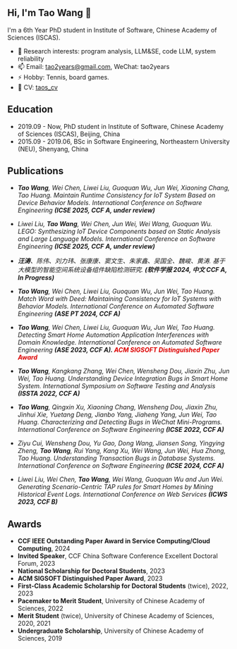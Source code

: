 ## Hi, I'm Tao Wang 👋
I'm a 6th Year PhD student in Institute of Software, Chinese Academy of Sciences (ISCAS). 

- 🔭 Research interests: program analysis, LLM&SE, code LLM, system reliability
- 📫 Email: tao2years@gmail.com, WeChat: tao2years
- ⚡ Hobby: Tennis, board games.
- 🌱 CV: [taos_cv](./cv/taos_cv_20240909.pdf)

## Education
- 2019.09 - Now, PhD student in Institute of Software, Chinese Academy of Sciences (ISCAS), Beijing, China
- 2015.09 - 2019.06, BSc in Software Engineering, Northeastern University (NEU), Shenyang, China

## Publications
- *<strong><strong>Tao Wang</strong></strong>, Wei Chen, Liwei Liu, Guoquan Wu, Jun Wei, Xiaoning Chang, Tao Huang. Maintain Runtime Consistency for IoT System Based on Device Behavior Models. International Conference on Software Engineering <strong><strong>(ICSE 2025, CCF A, under review)</strong></strong>*

- *Liwei Liu, <strong><strong>Tao Wang</strong></strong>, Wei Chen, Jun Wei, Wei Wang, Guoquan Wu. LEGO: Synthesizing IoT Device Components based on Static Analysis and Large Language Models. International Conference on Software Engineering <strong><strong>(ICSE 2025, CCF A, under review)</strong></strong>*

- *<strong><strong>汪涛</strong></strong>、陈伟、刘力玮、张康康、窦文生、朱家鑫、吴国全、魏峻、黄涛. 基于大模型的智能空间系统设备组件缺陷检测研究. <strong><strong>(软件学报 2024, 中文 CCF A, In Progress)</strong></strong>*

- *<strong><strong>Tao Wang</strong></strong>, Wei Chen, Liwei Liu, Guoquan Wu, Jun Wei, Tao Huang. Match Word with Deed: Maintaining Consistency for IoT Systems with Behavior Models. International Conference on Automated Software Engineering <strong><strong>(ASE PT 2024, CCF A)</strong></strong>*

- *<strong><strong>Tao Wang</strong></strong>, Wei Chen, Liwei Liu, Guoquan Wu, Jun Wei, Tao Huang. Detecting Smart Home Automation Application Interferences with Domain Knowledge. International Conference on Automated Software Engineering <strong><strong>(ASE 2023, CCF A). <font color="#dd0000">ACM SIGSOFT Distinguished Paper Award</font></strong></strong>*

- *<strong><strong>Tao Wang</strong></strong>, Kangkang Zhang, Wei Chen, Wensheng Dou, Jiaxin Zhu, Jun Wei, Tao Huang. Understanding Device Integration Bugs in Smart Home System. International Symposium on Software Testing and Analysis <strong><strong>(ISSTA 2022, CCF A)</strong></strong>*

- *<strong><strong>Tao Wang</strong></strong>, Qingxin Xu, Xiaoning Chang, Wensheng Dou, Jiaxin Zhu, Jinhui Xie, Yuetang Deng, Jianbo Yang, 
Jiaheng Yang, Jun Wei, Tao Huang. Characterizing and Detecting Bugs in WeChat Mini-Programs. International Conference on Software Engineering <strong><strong>(ICSE 2022, CCF A)</strong></strong>*

- *Ziyu Cui, Wensheng Dou, Yu Gao, Dong Wang, Jiansen Song, Yingying Zheng, <strong><strong>Tao Wang</strong></strong>, Rui Yang, Kang Xu, 
Wei Wang, Jun Wei, Hua Zhong, Tao Huang. Understanding Transaction Bugs in Database Systems. International Conference on Software Engineering <strong><strong>(ICSE 2024, CCF A)</strong></strong>*

- *Liwei Liu, Wei Chen, <strong><strong>Tao Wang</strong></strong>, Wei Wang, Guoquan Wu and Jun Wei. Generating Scenario-Centric TAP rules for Smart Homes by Mining Historical Event Logs. International Conference on Web Services <strong><strong>(ICWS 2023, CCF B)</strong></strong>*


## Awards
- **CCF IEEE Outstanding Paper Award in Service Computing/Cloud Computing**, 2024
- **Invited Speaker**, CCF China Software Conference Excellent Doctoral Forum, 2023
- **National Scholarship for Doctoral Students**, 2023
- **ACM SIGSOFT Distinguished Paper Award**, 2023
- **First-Class Academic Scholarship for Doctoral Students** (twice), 2022, 2023
- **Pacemaker to Merit Student**, University of Chinese Academy of Sciences, 2022
- **Merit Student** (twice), University of Chinese Academy of Sciences, 2020, 2021
- **Undergraduate Scholarship**, University of Chinese Academy of Sciences, 2019
